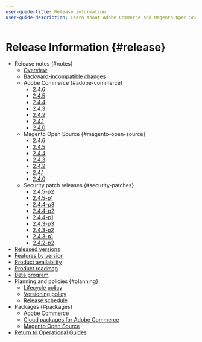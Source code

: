 ```yaml
---
user-guide-title: Release information
user-guide-description: Learn about Adobe Commerce and Magento Open Source releases.
---
```


# Release Information {#release}

- Release notes {#notes}
  - [Overview](release-notes/overview.md)
  - [Backward-incompatible changes](backward-incompatible-changes.md)
  - Adobe Commerce {#adobe-commerce}
    - [2.4.6](release-notes/commerce/2-4-6.md)
    - [2.4.5](release-notes/commerce/2-4-5.md)
    - [2.4.4](release-notes/commerce/2-4-4.md)
    - [2.4.3](release-notes/commerce/2-4-3.md)
    - [2.4.2](release-notes/commerce/2-4-2.md)
    - [2.4.1](release-notes/commerce/2-4-1.md)
    - [2.4.0](release-notes/commerce/2-4-0.md)
  - Magento Open Source {#magento-open-source}
    - [2.4.6](release-notes/open-source/2-4-6.md)
    - [2.4.5](release-notes/open-source/2-4-5.md)
    - [2.4.4](release-notes/open-source/2-4-4.md)
    - [2.4.3](release-notes/open-source/2-4-3.md)
    - [2.4.2](release-notes/open-source/2-4-2.md)
    - [2.4.1](release-notes/open-source/2-4-1.md)
    - [2.4.0](release-notes/open-source/2-4-0.md) 
  - Security patch releases {#security-patches}
    - [2.4.5-p2](release-notes/security/2-4-5-p2.md)
    - [2.4.5-p1](release-notes/security/2-4-5-p1.md)
    - [2.4.4-p3](release-notes/security/2-4-4-p3.md)
    - [2.4.4-p2](release-notes/security/2-4-4-p2.md)
    - [2.4.4-p1](release-notes/security/2-4-4-p1.md)
    - [2.4.3-p3](release-notes/security/2-4-3-p3.md)
    - [2.4.3-p2](release-notes/security/2-4-3-p2.md)
    - [2.4.3-p1](release-notes/security/2-4-3-p1.md)
    - [2.4.2-p2](release-notes/security/2-4-2-p2.md)
- [Released versions](versions.md)
- [Features by version](features.md)
- [Product availability](product-availability.md)
- [Product roadmap](product-roadmap.md)
- [Beta program](beta-program.md)
- Planning and policies {#planning}
  - [Lifecycle policy](lifecycle-policy.md)
  - [Versioning policy](versioning-policy.md)
  - [Release schedule](schedule.md)
- Packages {#packages}
  - [Adobe Commerce](packages/adobe-commerce.md)
  - [Cloud packages for Adobe Commerce](packages/cloud.md)
  - [Magento Open Source](packages/magento-open-source.md)
- [Return to Operational Guides](https://experienceleague.adobe.com/docs/commerce-operations/operational-guides/home.html)
